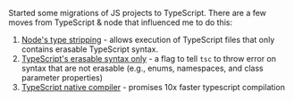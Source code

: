 Started some migrations of JS projects to TypeScript. There are a few moves from TypeScript & node that influenced me to do this:

1. [Node's type stripping](https://nodejs.org/api/typescript.html#type-stripping) - allows execution of TypeScript files that only contains erasable TypeScript syntax.
2. [TypeScript's erasable syntax only](https://www.totaltypescript.com/erasable-syntax-only) - a flag to tell `tsc` to throw error on syntax that are not erasable (e.g., enums, namespaces, and class parameter properties)
3. [TypeScript native compiler](https://devblogs.microsoft.com/typescript/typescript-native-port/) - promises 10x faster typescript compilation
